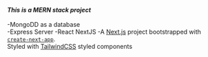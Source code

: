 ***This is a MERN stack project***<br/>
<br/>
-MongoDD as a database<br />
-Express Server
-React NextJS 
-A [Next.js](https://nextjs.org/) project bootstrapped with [`create-next-app`](https://github.com/vercel/next.js/tree/canary/packages/create-next-app).<br />
Styled with [TailwindCSS](https://tailwindcss.com/) styled components<br/>

